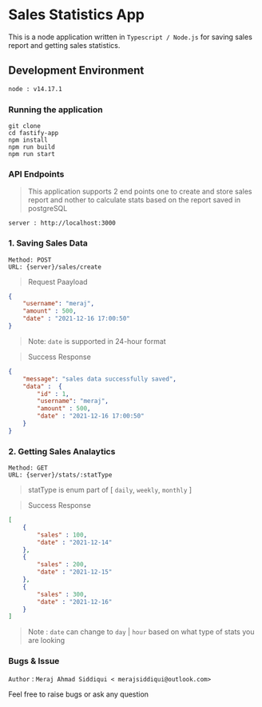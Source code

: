 # Sales Statistics App

This is a node application written in `Typescript / Node.js` for saving sales report and getting sales statistics.

## Development Environment
```bash 
node : v14.17.1
```

### Running the application 

```
git clone 
cd fastify-app
npm install
npm run build
npm run start
```

### API Endpoints 

> This application supports 2 end points one to create and store sales report and nother to calculate stats based on the report saved in postgreSQL

```
server : http://localhost:3000
```
### 1. Saving Sales Data

```
Method: POST
URL: {server}/sales/create
```
> Request Paayload
```json
{
    "username": "meraj",
    "amount" : 500,
    "date" : "2021-12-16 17:00:50"
}
```
> Note: `date` is supported in 24-hour format


> Success Response 
```json
{
    "message": "sales data successfully saved", 
    "data" :  {
        "id" : 1,
        "username": "meraj",
        "amount" : 500,
        "date" : "2021-12-16 17:00:50"
    }
}
```


### 2. Getting Sales Analaytics 

```
Method: GET
URL: {server}/stats/:statType
```
> statType is enum part of [ `daily`, `weekly`, `monthly` ]

> Success Response 
```json
[
    {
        "sales" : 100, 
        "date" : "2021-12-14"
    }, 
    {
        "sales" : 200, 
        "date" : "2021-12-15"
    },
    {
        "sales" : 300, 
        "date" : "2021-12-16"
    }
]
```
> Note : `date` can change to `day` | `hour` based on what type of stats you are looking



### Bugs & Issue

`Author` : `Meraj Ahmad Siddiqui < merajsiddiqui@outlook.com>`

Feel free to raise bugs or ask any question
